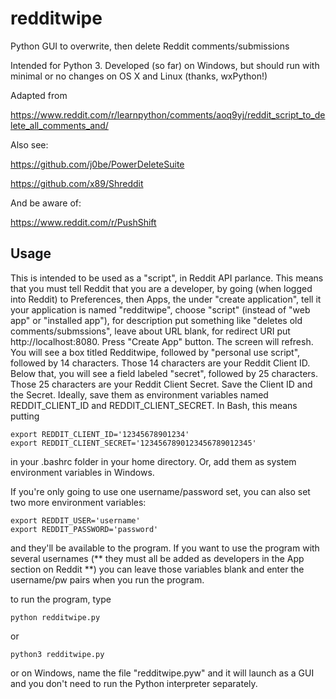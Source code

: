 # redditwipe
Python GUI to overwrite, then delete Reddit comments/submissions

Intended for Python 3. Developed (so far) on Windows, but should run with minimal or no changes on OS X and Linux (thanks, wxPython!)

Adapted from 

https://www.reddit.com/r/learnpython/comments/aoq9yj/reddit_script_to_delete_all_comments_and/

Also see:

https://github.com/j0be/PowerDeleteSuite

https://github.com/x89/Shreddit

And be aware of:

https://www.reddit.com/r/PushShift

## Usage

This is intended to be used as a "script", in Reddit API parlance. This means that you must tell Reddit that you are a developer, by going (when logged into Reddit) to Preferences, then Apps, the under "create application", tell it your application is named "redditwipe", choose "script" (instead of "web app" or "installed app"), for description put something like "deletes old comments/submssions", leave about URL blank, for redirect URI put http://localhost:8080. Press "Create App" button. The screen will refresh. You will see a box titled Redditwipe, followed by "personal use script", followed by 14 characters. Those 14 characters are your Reddit Client ID. Below that, you will see a field labeled "secret", followed by 25 characters. Those 25 characters are your Reddit Client Secret. Save the Client ID and the Secret. Ideally, save them as environment variables named REDDIT_CLIENT_ID and REDDIT_CLIENT_SECRET. In Bash, this means putting

    export REDDIT_CLIENT_ID='12345678901234'
    export REDDIT_CLIENT_SECRET='1234567890123456789012345'

in your .bashrc folder in your home directory. Or, add them as system environment variables in Windows.

If you're only going to use one username/password set, you can also set two more environment variables:

    export REDDIT_USER='username'
    export REDDIT_PASSWORD='password'

and they'll be available to the program. If you want to use the program with several usernames (** they must all be added as developers in the App section on Reddit **) you can leave those variables blank and enter the username/pw pairs when you run the program. 

to run the program, type

    python redditwipe.py
    
or

    python3 redditwipe.py
    
or on Windows, name the file "redditwipe.pyw" and it will launch as a GUI and you don't need to run the Python interpreter separately. 
